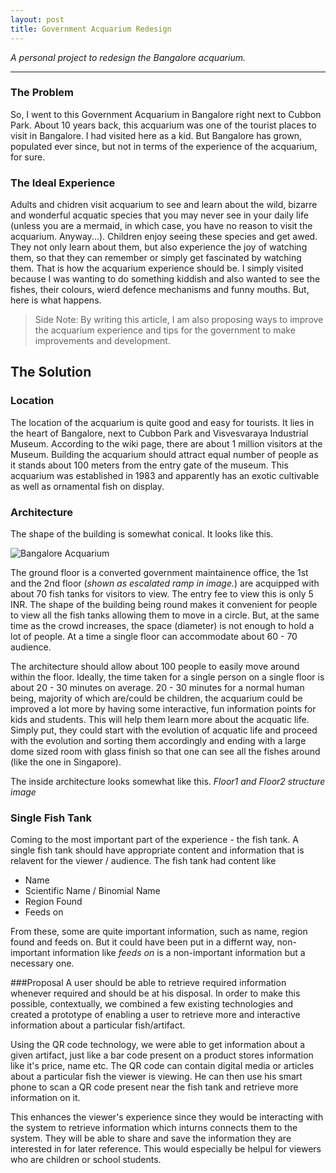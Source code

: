 ```yaml
---
layout: post
title: Government Acquarium Redesign
---
```


*A personal project to redesign the Bangalore acquarium.*

-----

### The Problem
So, I went to this Government Acquarium in Bangalore right next to Cubbon Park. About 10 years back, this acquarium was one of the tourist places to visit in Bangalore. I had visited here as a kid. But Bangalore has grown, populated ever since, but not in terms of the experience of the acquarium, for sure. 

### The Ideal Experience
Adults and chidren visit acquarium to see and learn about the wild, bizarre and wonderful acquatic species that you may never see in your daily life (unless you are a mermaid, in which case, you have no reason to visit the acquarium. Anyway...). Children enjoy seeing these species and get awed. They not only learn about them, but also experience the joy of watching them, so that they can remember or simply get fascinated by watching them. That is how the acquarium experience should be. I simply visited because I was wanting to do something kiddish and also wanted to see the fishes, their colours, wierd defence mechanisms and funny mouths. But, here is what happens.

> Side Note: By writing this article, I am also proposing ways to improve the acquarium experience and tips for the government to make improvements and development.

## The Solution

### Location
The location of the acquarium is quite good and easy for tourists. It lies in the heart of Bangalore, next to Cubbon Park and Visvesvaraya Industrial Museum. According to the wiki page, there are about 1 million visitors at the Museum. Building the acquarium should attract equal number of people as it stands about 100 meters from the entry gate of the museum. This acquarium was established in 1983 and apparently has an exotic cultivable as well as ornamental fish on display. 

### Architecture
The shape of the building is somewhat conical. It looks like this.

![Bangalore Acquarium](http://admirableindia.com/wp-content/images/karnataka/DSCN0807.jpg)

The ground floor is a converted government maintainence office, the 1st and the 2nd floor (*shown as escalated ramp in image.*) are acquipped with about 70 fish tanks for visitors to view. The entry fee to view this is only 5 INR. The shape of the building being round makes it convenient for people to view all the fish tanks allowing them to move in a circle. But, at the same time as the crowd increases, the space (diameter) is not enough to hold a lot of people. At a time a single floor can accommodate about 60 - 70 audience.

The architecture should allow about 100 people to easily move around within the floor. Ideally, the time taken for a single person on a single floor is about 20 - 30 minutes on average. 20 - 30 minutes for a normal human being, majority of which are/could be children, the acquarium could be improved a lot more by having some interactive, fun information points for kids and students. This will help them learn more about the acquatic life. Simply put, they could start with the evolution of acquatic life and proceed with the evolution and sorting them accordingly and ending with a large dome sized room with glass finish so that one can see all the fishes around (like the one in Singapore).

The inside architecture looks somewhat like this.
_Floor1 and Floor2 structure image_

### Single Fish Tank
Coming to the most important part of the experience - the fish tank. A single fish tank should have appropriate content and information that is relavent for the viewer / audience. The fish tank had content like

- Name
- Scientific Name / Binomial Name
- Region Found
- Feeds on

From these, some are quite important information, such as name, region found and feeds on. But it could have been put in a differnt way, non-important information like *feeds on* is a non-important information but a necessary one.

###Proposal
A user should be able to retrieve required information whenever required and should be at his disposal. In order to make this possible, contextually, we combined a few existing technologies and created a prototype of enabling a user to retrieve more and interactive information about a particular fish/artifact.

Using the QR code technology, we were able to get information about a given artifact, just like a bar code present on a product stores information like it's price, name etc. The QR code can contain digital media or articles about a particular fish the viewer is viewing. He can then use his smart phone to scan a QR code present near the fish tank and retrieve more information on it.

This enhances the viewer's experience since they would be interacting with the system to retrieve information which inturns connects them to the system. They will be able to share and save the information they are interested in for later reference. This would especially be helpul for viewers who are children or school students.
